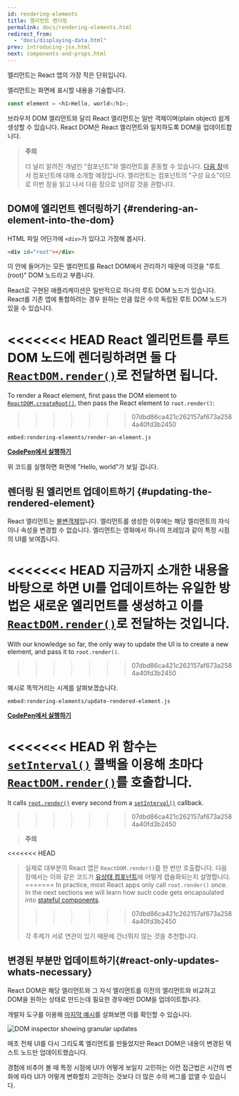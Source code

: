 ```yaml
---
id: rendering-elements
title: 엘리먼트 렌더링
permalink: docs/rendering-elements.html
redirect_from:
  - "docs/displaying-data.html"
prev: introducing-jsx.html
next: components-and-props.html
---
```


엘리먼트는 React 앱의 가장 작은 단위입니다.

엘리먼트는 화면에 표시할 내용을 기술합니다.

```js
const element = <h1>Hello, world</h1>;
```

브라우저 DOM 엘리먼트와 달리 React 엘리먼트는 일반 객체이며(plain object) 쉽게 생성할 수 있습니다. React DOM은 React 엘리먼트와 일치하도록 DOM을 업데이트합니다.

>**주의**
>
>더 널리 알려진 개념인 "컴포넌트"와 엘리먼트를 혼동할 수 있습니다. [다음 장](/docs/components-and-props.html)에서 컴포넌트에 대해 소개할 예정입니다. 엘리먼트는 컴포넌트의 "구성 요소"이므로 이번 장을 읽고 나서 다음 장으로 넘어갈 것을 권합니다.

## DOM에 엘리먼트 렌더링하기 {#rendering-an-element-into-the-dom}

HTML 파일 어딘가에 `<div>`가 있다고 가정해 봅시다.

```html
<div id="root"></div>
```

이 안에 들어가는 모든 엘리먼트를 React DOM에서 관리하기 때문에 이것을 "루트(root)" DOM 노드라고 부릅니다.

React로 구현된 애플리케이션은 일반적으로 하나의 루트 DOM 노드가 있습니다. React를 기존 앱에 통합하려는 경우 원하는 만큼 많은 수의 독립된 루트 DOM 노드가 있을 수 있습니다.

<<<<<<< HEAD
React 엘리먼트를 루트 DOM 노드에 렌더링하려면 둘 다 [`ReactDOM.render()`](/docs/react-dom.html#render)로 전달하면 됩니다.
=======
To render a React element, first pass the DOM element to [`ReactDOM.createRoot()`](/docs/react-dom-client.html#createroot), then pass the React element to `root.render()`:
>>>>>>> 07dbd86ca421c262157af673a2584a40fd3b2450

`embed:rendering-elements/render-an-element.js`

**[CodePen에서 실행하기](https://codepen.io/gaearon/pen/ZpvBNJ?editors=1010)**

위 코드를 실행하면 화면에 "Hello, world"가 보일 겁니다.

## 렌더링 된 엘리먼트 업데이트하기 {#updating-the-rendered-element}

React 엘리먼트는 [불변객체](https://ko.wikipedia.org/wiki/%EB%B6%88%EB%B3%80%EA%B0%9D%EC%B2%B4)입니다. 엘리먼트를 생성한 이후에는 해당 엘리먼트의 자식이나 속성을 변경할 수 없습니다. 엘리먼트는 영화에서 하나의 프레임과 같이 특정 시점의 UI를 보여줍니다.

<<<<<<< HEAD
지금까지 소개한 내용을 바탕으로 하면 UI를 업데이트하는 유일한 방법은 새로운 엘리먼트를 생성하고 이를 [`ReactDOM.render()`](/docs/react-dom.html#render)로 전달하는 것입니다.
=======
With our knowledge so far, the only way to update the UI is to create a new element, and pass it to `root.render()`.
>>>>>>> 07dbd86ca421c262157af673a2584a40fd3b2450

예시로 똑딱거리는 시계를 살펴보겠습니다.

`embed:rendering-elements/update-rendered-element.js`

**[CodePen에서 실행하기](https://codepen.io/gaearon/pen/gwoJZk?editors=1010)**

<<<<<<< HEAD
위 함수는 [`setInterval()`](https://developer.mozilla.org/en-US/docs/Web/API/WindowTimers/setInterval) 콜백을 이용해 초마다 [`ReactDOM.render()`](/docs/react-dom.html#render)를 호출합니다.
=======
It calls [`root.render()`](/docs/react-dom.html#render) every second from a [`setInterval()`](https://developer.mozilla.org/en-US/docs/Web/API/WindowTimers/setInterval) callback.
>>>>>>> 07dbd86ca421c262157af673a2584a40fd3b2450

>**주의**
>
<<<<<<< HEAD
>실제로 대부분의 React 앱은 `ReactDOM.render()`를 한 번만 호출합니다. 다음 장에서는 이와 같은 코드가 [유상태 컴포넌트](/docs/state-and-lifecycle.html)에 어떻게 캡슐화되는지 설명합니다.
=======
>In practice, most React apps only call `root.render()` once. In the next sections we will learn how such code gets encapsulated into [stateful components](/docs/state-and-lifecycle.html).
>>>>>>> 07dbd86ca421c262157af673a2584a40fd3b2450
>
>각 주제가 서로 연관이 있기 때문에 건너뛰지 않는 것을 추천합니다.

## 변경된 부분만 업데이트하기{#react-only-updates-whats-necessary}

React DOM은 해당 엘리먼트와 그 자식 엘리먼트를 이전의 엘리먼트와 비교하고 DOM을 원하는 상태로 만드는데 필요한 경우에만 DOM을 업데이트합니다.

개발자 도구를 이용해 [마지막 예시](https://codepen.io/gaearon/pen/gwoJZk?editors=1010)를 살펴보면 이를 확인할 수 있습니다.

![DOM inspector showing granular updates](../images/docs/granular-dom-updates.gif)

매초 전체 UI를 다시 그리도록 엘리먼트를 만들었지만 React DOM은 내용이 변경된 텍스트 노드만 업데이트했습니다.

경험에 비추어 볼 때 특정 시점에 UI가 어떻게 보일지 고민하는 이런 접근법은 시간의 변화에 따라 UI가 어떻게 변화할지 고민하는 것보다 더 많은 수의 버그를 없앨 수 있습니다.
